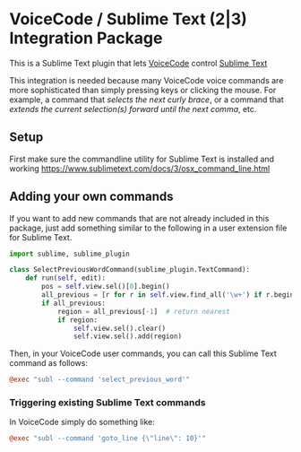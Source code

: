 # VoiceCode / Sublime Text (2|3) Integration Package

This is a Sublime Text plugin that lets [VoiceCode](http://voicecode.io) control [Sublime Text](https://www.sublimetext.com)

This integration is needed because many VoiceCode voice commands are more sophisticated than simply pressing keys or clicking the mouse. For example, a command that *selects the next curly brace*, or a command that *extends the current selection(s) forward until the next comma*, etc.

## Setup

First make sure the commandline utility for Sublime Text is installed and working https://www.sublimetext.com/docs/3/osx_command_line.html

## Adding your own commands

If you want to add new commands that are not already included in this package, just add something similar to the following in a user extension file for Sublime Text.

```python
import sublime, sublime_plugin

class SelectPreviousWordCommand(sublime_plugin.TextCommand):
	def run(self, edit):
		pos = self.view.sel()[0].begin()
		all_previous = [r for r in self.view.find_all('\w+') if r.begin() < pos]
		if all_previous:
			region = all_previous[-1]  # return nearest
			if region:
				self.view.sel().clear()
				self.view.sel().add(region)
```

Then, in your VoiceCode user commands, you can call this Sublime Text command as follows:

```coffeescript
@exec "subl --command 'select_previous_word'"
```


### Triggering existing Sublime Text commands

In VoiceCode simply do something like:

```coffeescript
@exec "subl --command 'goto_line {\"line\": 10}'"
```
